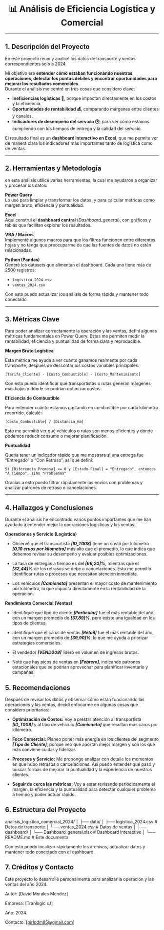 <h1 align="center">📊 Análisis de Eficiencia Logística y Comercial </h1>

---

## 1. Descripción del Proyecto 

En este proyecto reuní y analicé los datos de transporte y ventas correspondientes solo a 2024.  

Mi objetivo era **entender cómo estaban funcionando nuestras operaciones, detectar los puntos débiles y encontrar oportunidades para mejorar los resultados comerciales**.  
Durante el análisis me centré en tres cosas que considero clave:  

- **Ineficiencias logísticas 🚚**, porque impactan directamente en los costos y la eficiencia.  
- **Oportunidades de rentabilidad 💰**, comparando márgenes entre clientes y canales.  
- **Indicadores de desempeño del servicio 🕒**, para ver cómo estamos cumpliendo con los tiempos de entrega y la calidad del servicio.

El resultado final es un **dashboard interactivo en Excel**, que me permite ver de manera clara los indicadores más importantes tanto de logística como de ventas.

---

## 2. Herramientas y Metodología

en este análisis utilicé varias herramientas, la cual me ayudaron a organizar y procesar los datos:

**Power Query**  
Lo usé para limpiar y transformar los datos, y para calcular métricas como margen bruto, eficiencia y puntualidad.

**Excel**  
Aquí construí el **dashboard central** (*Dashboard_general*), con gráficos y tablas que facilitan explorar los resultados.

**VBA / Macros**  
Implementé algunos macros para que los filtros funcionen entre diferentes hojas y no tenga que preocuparme de que las fuentes de datos no estén relacionadas.

**Python (Pandas)**  
Generé los datasets que alimentan el dashboard. Cada uno tiene más de 2500 registros:  
- `logistica_2024.csv`  
- `ventas_2024.csv`  

Con esto puedo actualizar los análisis de forma rápida y mantener todo conectado.

---

## 3. Métricas Clave

Para poder analizar correctamente la operación y las ventas, definí algunas métricas fundamentales en Power Query. Estas me permiten medir la rentabilidad, eficiencia y puntualidad de forma clara y reproducible.

**Margen Bruto Logística**  

  Esta métrica me ayuda a ver cuánto ganamos realmente por cada transporte, después de descontar los costos variables principales:
```powerquery
[Tarifa_Cliente] - [Costo_Combustible] - [Costo_Mantenimiento]
```
  Con esto puedo identificar qué transportistas o rutas generan márgenes más bajos y dónde se podrían optimizar costos.

**Eficiencia de Combustible**

  Para entender cuánto estamos gastando en combustible por cada kilómetro recorrido, calculé:
```powerquery
[Costo_Combustible] / [Distancia_Km]
```
  Esto me permitió ver qué vehículos o rutas son menos eficientes y dónde podemos reducir consumo o mejorar planificación.

**Puntualidad**

Quería tener un indicador rápido que me mostrara si una entrega fue “Entregado” o “Con Retraso”, así que definí:

```powerquery
Si [Diferencia_Promesa] <= 0 y [Estado_Final] = "Entregado", entonces "A Tiempo", sino "Problemas"
```

Gracias a esto puedo filtrar rápidamente los envíos con problemas y analizar patrones de retraso o cancelaciones.

---

## 4. Hallazgos y Conclusiones

Durante el análisis he encontrado varios puntos importantes que me han ayudado a entender mejor la operaciónes logisticas y las ventas.

**Operaciones y Servicio (Logística)**

- Observé que el transportista ***[ID_T008]*** tiene un costo por kilómetro ***[0,10 eruos por kilometro]*** más alto que el promedio, lo que indica que debemos revisar su desempeño y evaluar posibles optimizaciones.

- La tasa de entregas a tiempo es del ***[66,20]%***, mientras que el ***[32,44]%*** de los retrasos se debe a cancelaciones. Esto me permitió identificar rutas o procesos que necesitan atención inmediata.

- Los vehículos ***[Camioneta]*** presentan el mayor costo de mantenimiento por kilómetro, lo que impacta directamente en la rentabilidad de la operación.

**Rendimiento Comercial (Ventas)**

- Identifiqué que tipo de cliente ***[Particular]*** fue el más rentable del año, con un margen promedio de ***[37,89]%***, pero existe una igualdad en los tipos de clientes.

- Identifiqué que el canal de ventas ***[Retail]*** fue el más rentable del año, con un margen promedio de ***[39,90]%***, lo que me ayuda a priorizar estrategias comerciales.

- El vendedor ***[VEND008]*** lideró en volumen de ingresos brutos.

- Noté que hay picos de ventas en ***[Febrero]***, indicando patrones estacionales que se podrían aprovechar para planificar inventario y campañas.


## 5. Recomendaciones

Después de revisar los datos y observar cómo están funcionando las operaciones y las ventas, decidí enfocarme en algunas cosas que considero prioritarias:

- **Optimización de Costos:** Voy a prestar atención al transportista ***[ID_T008]*** y al tipo de vehículo ***[Camioneta]*** que resultan más caros por kilómetro.
  
- **Foco Comercial:** Planeo poner más energía en los clientes del segmento ***[Tipo de Cliente]***, porque veo que aportan mejor margen y son los que más conviene cuidar y fidelizar.

- **Procesos y Servicio:** Me propongo analizar con detalle los momentos en que hubo retrasos o cancelaciones. Así puedo entender qué pasó y buscar formas de mejorar la puntualidad y la experiencia de nuestros clientes.

- **Seguir de cerca las métricas:** Voy a estar revisando periódicamente el margen, la eficiencia y la puntualidad para detectar cualquier problema a tiempo y poder actuar rápido.

## 6. Estructura del Proyecto


analisis_logistico_comercial_2024/
│
├── data/
│   ├── logistica_2024.csv       # Datos de transporte
│   └── ventas_2024.csv          # Datos de ventas
│
├── dashboard/
│   └── Dashboard_general.xlsx   # Dashboard interactivo
│
└── README.md                    # Este documento


Con esto puedo localizar rápidamente los archivos, actualizar datos y mantener todo conectado con el dashboard.


## 7. Créditos y Contacto

Este proyecto lo desarrollé personalmente para analizar la operación y las ventas del año 2024.

Autor: [David Morales Mendez]

Empresa: [Tranlogic s.l]

Año: 2024

Contacto: [pirlodm85@gmail.com]







